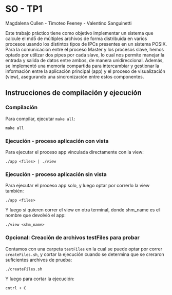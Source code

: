 # SO - TP1
Magdalena Cullen - Timoteo Feeney - Valentino Sanguinetti

Este trabajo práctico tiene como objetivo implementar un sistema que calcule el md5 de múltiples archivos de forma distribuida en varios procesos usando los distintos tipos de IPCs presentes en un sistema POSIX. Para la comunicación entre el proceso Master y los procesos slave, hemos optado por utilizar dos pipes por cada slave, lo cual nos permite manejar la entrada y salida de datos entre ambos, de manera unidireccional. Además, se implementó una memoria compartida para intercambiar y gestionar la información entre la aplicación principal (app) y el proceso de visualización (view), asegurando una sincronización entre estos componentes.

## Instrucciones de compilación y ejecución
### Compilación
Para compilar, ejecutar `make all`:
``` 
make all
```

### Ejecución - proceso aplicación con vista
Para ejecutar el proceso app vinculada directamente con la view:
```
./app <files> | ./view
```

### Ejecución - proceso aplicación sin vista
Para ejecutar el proceso app solo, y luego optar por correrlo la view también:
```
./app <files>
```
Y luego si quieren correr el view en otra terminal, donde shm_name es el nombre que devolvió el app:
```
./view <shm_name>
```

### Opcional: Creación de archivos testFiles para probar
Contamos con una carpeta `testFiles` en la cual se puede optar por correr `createFiles.sh`, y cortar la ejecución cuando se determina que se creraron suficientes archivos de prueba:
```
./createFiles.sh
```
Y luego para cortar la ejecución:
```
cntrl + C
```